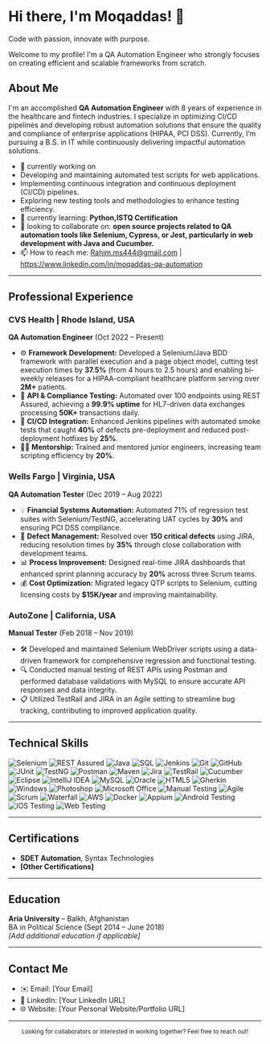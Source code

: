 # Hi there, I'm Moqaddas! 👋

Code with passion, innovate with purpose.

Welcome to my profile! I'm a QA Automation Engineer who strongly focuses on creating efficient and scalable frameworks from scratch.

## About Me

I'm an accomplished **QA Automation Engineer** with 8 years of experience in the healthcare and fintech industries. I specialize in optimizing CI/CD pipelines and developing robust automation solutions that ensure the quality and compliance of enterprise applications (HIPAA, PCI DSS). Currently, I’m pursuing a B.S. in IT while continuously delivering impactful automation solutions.

- 🔭 currently working on
- Developing and maintaining automated test scripts for web applications.
- Implementing continuous integration and continuous deployment (CI/CD) pipelines.
- Exploring new testing tools and methodologies to enhance testing efficiency.
- 🌱 currently learning: **Python,ISTQ Certification**
- 👯 looking to collaborate on: **open source projects related to QA automation tools like Selenium, Cypress, or Jest, particularly in web development with Java and Cucumber.**
- 📫 How to reach me: Rahim.ms444@gmail.com | https://www.linkedin.com/in/moqaddas-qa-automation 

---

## Professional Experience

### CVS Health | Rhode Island, USA  
**QA Automation Engineer** (Oct 2022 – Present)
- ⚙️ **Framework Development:** Developed a Selenium/Java BDD framework with parallel execution and a page object model, cutting test execution times by **37.5%** (from 4 hours to 2.5 hours) and enabling bi-weekly releases for a HIPAA-compliant healthcare platform serving over **2M+** patients.
- 🚀 **API & Compliance Testing:** Automated over 100 endpoints using REST Assured, achieving a **99.9% uptime** for HL7-driven data exchanges processing **50K+** transactions daily.
- 🔄 **CI/CD Integration:** Enhanced Jenkins pipelines with automated smoke tests that caught **40%** of defects pre-deployment and reduced post-deployment hotfixes by **25%**.
- 👨‍💻 **Mentorship:** Trained and mentored junior engineers, increasing team scripting efficiency by **20%**.

### Wells Fargo | Virginia, USA  
**QA Automation Tester** (Dec 2019 – Aug 2022)
- 💡 **Financial Systems Automation:** Automated 71% of regression test suites with Selenium/TestNG, accelerating UAT cycles by **30%** and ensuring PCI DSS compliance.
- 🐞 **Defect Management:** Resolved over **150 critical defects** using JIRA, reducing resolution times by **35%** through close collaboration with development teams.
- 📊 **Process Improvement:** Designed real-time JIRA dashboards that enhanced sprint planning accuracy by **20%** across three Scrum teams.
- 💰 **Cost Optimization:** Migrated legacy QTP scripts to Selenium, cutting licensing costs by **$15K/year** and improving maintainability.

### AutoZone | California, USA  
**Manual Tester** (Feb 2018 – Nov 2019)
- 🛠️ Developed and maintained Selenium WebDriver scripts using a data-driven framework for comprehensive regression and functional testing.
- 🔍 Conducted manual testing of REST APIs using Postman and performed database validations with MySQL to ensure accurate API responses and data integrity.
- 📋 Utilized TestRail and JIRA in an Agile setting to streamline bug tracking, contributing to improved application quality.

---

## Technical Skills

<div align="left">
  <img src="https://img.shields.io/badge/-Selenium-05122A?style=flat&logo=selenium" alt="Selenium" />
  <img src="https://img.shields.io/badge/-REST%20Assured-05122A?style=flat&logo=rest" alt="REST Assured" />
  <img src="https://img.shields.io/badge/-Java-05122A?style=flat&logo=java" alt="Java" />
  <img src="https://img.shields.io/badge/-SQL-05122A?style=flat&logo=postgresql" alt="SQL" />
  <img src="https://img.shields.io/badge/-Jenkins-05122A?style=flat&logo=jenkins" alt="Jenkins" />
  <img src="https://img.shields.io/badge/-Git-05122A?style=flat&logo=git" alt="Git" />
  <img src="https://img.shields.io/badge/-GitHub-05122A?style=flat&logo=github" alt="GitHub" />
  <img src="https://img.shields.io/badge/-JUnit-05122A?style=flat&logo=junit" alt="JUnit" />
  <img src="https://img.shields.io/badge/-TestNG-05122A?style=flat&logo=testng" alt="TestNG" />
  <img src="https://img.shields.io/badge/-Postman-05122A?style=flat&logo=postman" alt="Postman" />
  <img src="https://img.shields.io/badge/-Maven-05122A?style=flat&logo=apachemaven" alt="Maven" />
  <img src="https://img.shields.io/badge/-Jira-05122A?style=flat&logo=jira" alt="Jira" />
  <img src="https://img.shields.io/badge/-TestRail-05122A?style=flat&logo=testrail" alt="TestRail" />
  <img src="https://img.shields.io/badge/-Cucumber-05122A?style=flat&logo=cucumber" alt="Cucumber" />
  <img src="https://img.shields.io/badge/-Eclipse-05122A?style=flat&logo=eclipseide" alt="Eclipse" />
  <img src="https://img.shields.io/badge/-IntelliJ-05122A?style=flat&logo=jetbrains" alt="IntelliJ IDEA" />
  <img src="https://img.shields.io/badge/-MySQL-05122A?style=flat&logo=mysql" alt="MySQL" />
  <img src="https://img.shields.io/badge/-Oracle-05122A?style=flat&logo=oracle" alt="Oracle" />
  <img src="https://img.shields.io/badge/-HTML5-05122A?style=flat&logo=html5" alt="HTML5" />
  <img src="https://img.shields.io/badge/-Gherkin-05122A?style=flat&logo=gherkin" alt="Gherkin" />
  <img src="https://img.shields.io/badge/-Windows-05122A?style=flat&logo=windows" alt="Windows" />
  <img src="https://img.shields.io/badge/-Photoshop-05122A?style=flat&logo=adobephotoshop" alt="Photoshop" />
  <img src="https://img.shields.io/badge/-Microsoft%20Office-05122A?style=flat&logo=microsoftoffice" alt="Microsoft Office" />
  <img src="https://img.shields.io/badge/-Manual%20Testing-05122A?style=flat" alt="Manual Testing" />
  <img src="https://img.shields.io/badge/-Agile-05122A?style=flat" alt="Agile" />
  <img src="https://img.shields.io/badge/-Scrum-05122A?style=flat" alt="Scrum" />
  <img src="https://img.shields.io/badge/-Waterfall-05122A?style=flat" alt="Waterfall" />
  <img src="https://img.shields.io/badge/-AWS-05122A?style=flat&logo=amazonaws" alt="AWS" />
  <img src="https://img.shields.io/badge/-Docker-05122A?style=flat&logo=docker" alt="Docker" />
  <img src="https://img.shields.io/badge/-Appium-05122A?style=flat&logo=appium" alt="Appium" />
  <img src="https://img.shields.io/badge/-Android-05122A?style=flat&logo=android" alt="Android Testing" />
  <img src="https://img.shields.io/badge/-iOS-05122A?style=flat&logo=apple" alt="iOS Testing" />
  <img src="https://img.shields.io/badge/-Web%20Testing-05122A?style=flat&logo=googlechrome" alt="Web Testing" />
</div>

---

## Certifications

- **SDET Automation**, Syntax Technologies  
- **[Other Certifications]**

---

## Education

**Aria University** – Balkh, Afghanistan  
BA in Political Science (Sept 2014 – June 2018)  
*[Add additional education if applicable]*

---

## Contact Me

- ✉️ Email: [Your Email]
- 💼 LinkedIn: [Your LinkedIn URL]
- 🌐 Website: [Your Personal Website/Portfolio URL]

---

<!-- Optional call-to-action -->
<div align="center">
  <sub>
    Looking for collaborators or interested in working together? Feel free to reach out!
  </sub>
</div>
